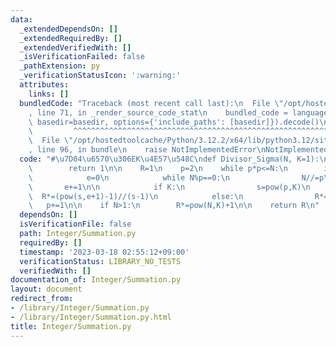 ```yaml
---
data:
  _extendedDependsOn: []
  _extendedRequiredBy: []
  _extendedVerifiedWith: []
  _isVerificationFailed: false
  _pathExtension: py
  _verificationStatusIcon: ':warning:'
  attributes:
    links: []
  bundledCode: "Traceback (most recent call last):\n  File \"/opt/hostedtoolcache/Python/3.12.2/x64/lib/python3.12/site-packages/onlinejudge_verify/documentation/build.py\"\
    , line 71, in _render_source_code_stat\n    bundled_code = language.bundle(stat.path,\
    \ basedir=basedir, options={'include_paths': [basedir]}).decode()\n          \
    \         ^^^^^^^^^^^^^^^^^^^^^^^^^^^^^^^^^^^^^^^^^^^^^^^^^^^^^^^^^^^^^^^^^^^^^^^^^^^^^^^^^\n\
    \  File \"/opt/hostedtoolcache/Python/3.12.2/x64/lib/python3.12/site-packages/onlinejudge_verify/languages/python.py\"\
    , line 96, in bundle\n    raise NotImplementedError\nNotImplementedError\n"
  code: "#\u7D04\u6570\u306EK\u4E57\u548C\ndef Divisor_Sigma(N, K=1):\n    if N==1:\n\
    \        return 1\n\n    R=1\n    p=2\n    while p*p<=N:\n        if N%p==0:\n\
    \            e=0\n            while N%p==0:\n                N//=p\n         \
    \       e+=1\n\n            if K:\n                s=pow(p,K)\n              \
    \  R*=(pow(s,e+1)-1)//(s-1)\n            else:\n                R*=e+1\n     \
    \   p+=1\n\n    if N>1:\n        R*=pow(N,K)+1\n\n    return R\n"
  dependsOn: []
  isVerificationFile: false
  path: Integer/Summation.py
  requiredBy: []
  timestamp: '2023-03-18 02:55:12+09:00'
  verificationStatus: LIBRARY_NO_TESTS
  verifiedWith: []
documentation_of: Integer/Summation.py
layout: document
redirect_from:
- /library/Integer/Summation.py
- /library/Integer/Summation.py.html
title: Integer/Summation.py
---
```

